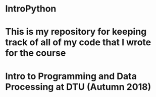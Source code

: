 # IntroPython
# This is my repository for keeping track of all of my code that I wrote for the course
# Intro to Programming and Data Processing at DTU (Autumn 2018)
